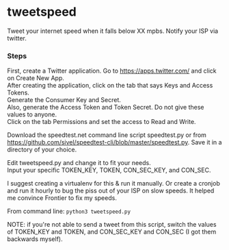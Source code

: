 # tweetspeed
Tweet your internet speed when it falls below XX mpbs. Notify your ISP via twitter.


### Steps  
First, create a Twitter application. Go to https://apps.twitter.com/ and click on Create New App.  
After creating the application, click on the tab that says Keys and Access Tokens.   
Generate the Consumer Key and Secret.  
Also, generate the Access Token and Token Secret. Do not give these values to anyone.  
Click on the tab Permissions and set the access to Read and Write.  
  
Download the speedtest.net command line script speedtest.py or from https://github.com/sivel/speedtest-cli/blob/master/speedtest.py. Save it in a directory of your choice.  
  
Edit tweetspeed.py and change it to fit your needs.  
Input your specific TOKEN_KEY, TOKEN, CON_SEC_KEY, and CON_SEC.  
  
I suggest creating a virtualenv for this & run it manually. Or create a cronjob and run it hourly to bug the piss out of your ISP on slow speeds. It helped me convince Frontier to fix my speeds.
  
From command line: `python3 tweetspeed.py`
  
NOTE: if you're not able to send a tweet from this script, switch the values of TOKEN_KEY and TOKEN, and CON_SEC_KEY and CON_SEC (I got them backwards myself).  

